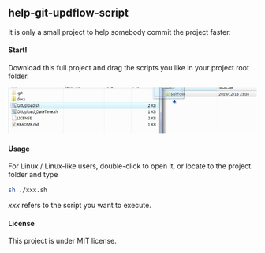 ## help-git-updflow-script

It is only a small project to help somebody commit the project faster.

#### Start!

Download this full project and drag the scripts you like in your project root folder.

![start02](./docs/start02.jpg)

#### Usage

For Linux / Linux-like users, double-click to open it, or locate to the project folder and type

```bash
sh ./xxx.sh
```

*xxx* refers to the script you want to execute.

#### License

This project is under MIT license.
